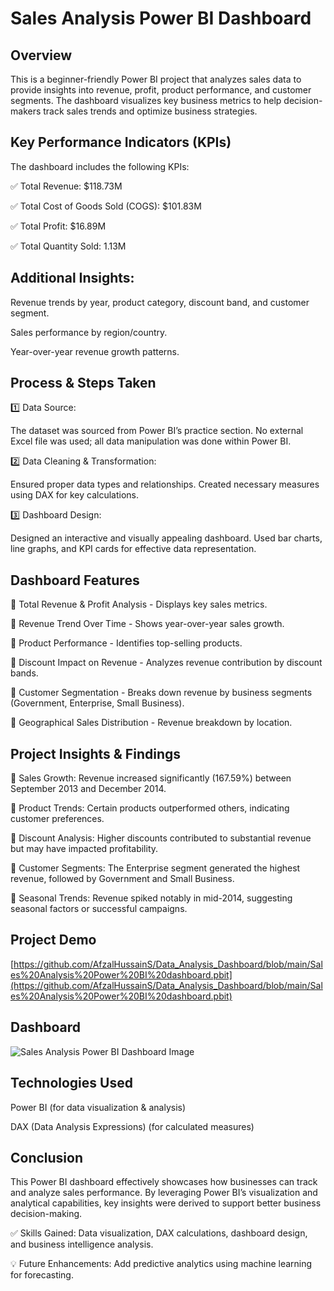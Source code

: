 # Sales Analysis Power BI Dashboard

## Overview
This is a beginner-friendly Power BI project that analyzes sales data to provide insights into revenue, profit, product performance, and customer segments. The dashboard visualizes key business metrics to help decision-makers track sales trends and optimize business strategies.

## Key Performance Indicators (KPIs)
The dashboard includes the following KPIs:

✅ Total Revenue: $118.73M

✅ Total Cost of Goods Sold (COGS): $101.83M

✅ Total Profit: $16.89M

✅ Total Quantity Sold: 1.13M

## Additional Insights:

Revenue trends by year, product category, discount band, and customer segment.

Sales performance by region/country.

Year-over-year revenue growth patterns.

## Process & Steps Taken

1️⃣ Data Source:

The dataset was sourced from Power BI’s practice section.
No external Excel file was used; all data manipulation was done within Power BI.

2️⃣ Data Cleaning & Transformation:

Ensured proper data types and relationships.
Created necessary measures using DAX for key calculations.

3️⃣ Dashboard Design:

Designed an interactive and visually appealing dashboard.
Used bar charts, line graphs, and KPI cards for effective data representation.

## Dashboard Features

🔹 Total Revenue & Profit Analysis - Displays key sales metrics.

🔹 Revenue Trend Over Time - Shows year-over-year sales growth.

🔹 Product Performance - Identifies top-selling products.

🔹 Discount Impact on Revenue - Analyzes revenue contribution by discount bands.

🔹 Customer Segmentation - Breaks down revenue by business segments (Government, Enterprise, Small Business).

🔹 Geographical Sales Distribution - Revenue breakdown by location.

## Project Insights & Findings

📌 Sales Growth: Revenue increased significantly (167.59%) between September 2013 and December 2014.

📌 Product Trends: Certain products outperformed others, indicating customer preferences.

📌 Discount Analysis: Higher discounts contributed to substantial revenue but may have impacted profitability.

📌 Customer Segments: The Enterprise segment generated the highest revenue, followed by Government and Small Business.

📌 Seasonal Trends: Revenue spiked notably in mid-2014, suggesting seasonal factors or successful campaigns.

## Project Demo

[https://github.com/AfzalHussainS/Data_Analysis_Dashboard/blob/main/Sales%20Analysis%20Power%20BI%20dashboard.pbit](https://github.com/AfzalHussainS/Data_Analysis_Dashboard/blob/main/Sales%20Analysis%20Power%20BI%20dashboard.pbit)

## Dashboard

![Sales Analysis Power BI Dashboard Image](https://github.com/user-attachments/assets/67aa392a-48f0-4748-9bf2-89b51394d1f4)

## Technologies Used

Power BI (for data visualization & analysis)

DAX (Data Analysis Expressions) (for calculated measures)

## Conclusion
This Power BI dashboard effectively showcases how businesses can track and analyze sales performance. By leveraging Power BI’s visualization and analytical capabilities, key insights were derived to support better business decision-making.

✅ Skills Gained: Data visualization, DAX calculations, dashboard design, and business intelligence analysis.

💡 Future Enhancements: Add predictive analytics using machine learning for forecasting.


